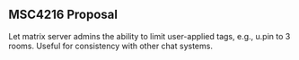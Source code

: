 ## MSC4216 Proposal

Let matrix server admins the ability to limit user-applied tags, e.g., u.pin to 3 rooms. Useful for consistency with other chat systems.
